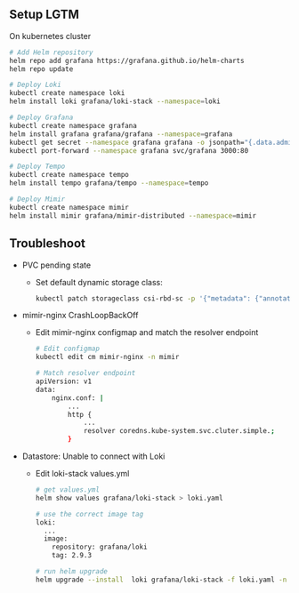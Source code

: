 ## Setup LGTM
On kubernetes cluster
```bash
# Add Helm repository
helm repo add grafana https://grafana.github.io/helm-charts
helm repo update

# Deploy Loki
kubectl create namespace loki
helm install loki grafana/loki-stack --namespace=loki

# Deploy Grafana
kubectl create namespace grafana
helm install grafana grafana/grafana --namespace=grafana
kubectl get secret --namespace grafana grafana -o jsonpath="{.data.admin-password}" | base64 --decode ; echo
kubectl port-forward --namespace grafana svc/grafana 3000:80

# Deploy Tempo
kubectl create namespace tempo
helm install tempo grafana/tempo --namespace=tempo

# Deploy Mimir
kubectl create namespace mimir
helm install mimir grafana/mimir-distributed --namespace=mimir
```


## Troubleshoot
- PVC pending state
    - Set default dynamic storage class:
        ```bash
        kubectl patch storageclass csi-rbd-sc -p '{"metadata": {"annotations":{"storageclass.kubernetes.io/is-default-class":"true"}}}'
        ```

- mimir-nginx CrashLoopBackOff
    - Edit mimir-nginx configmap and match the resolver endpoint
        ```bash
        # Edit configmap
        kubectl edit cm mimir-nginx -n mimir

        # Match resolver endpoint
        apiVersion: v1
        data:
            nginx.conf: |
                ...
                http {
                    ...
                    resolver coredns.kube-system.svc.cluter.simple.;
                }
        ```
- Datastore: Unable to connect with Loki
    - Edit loki-stack values.yml
        ```bash
        # get values.yml
        helm show values grafana/loki-stack > loki.yaml

        # use the correct image tag
        loki:
          ...
          image:
            repository: grafana/loki
            tag: 2.9.3

        # run helm upgrade
        helm upgrade --install  loki grafana/loki-stack -f loki.yaml -n loki
        ```